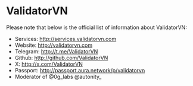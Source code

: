 # ValidatorVN

Please note that below is the official list of information about ValidatorVN:

  - Services: http://services.validatorvn.com
  - Website: http://validatorvn.com
  - Telegram: http://t.me/ValidatorVN
  - Github: http://github.com/ValidatorVN
  - X: http://x.com/ValidatorVN
  - Passport: http://passport.aura.network/p/validatorvn
  - Moderator of @0g_labs @autonity_
